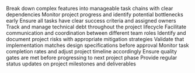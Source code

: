 Break down complex features into manageable task chains with clear dependencies
Monitor project progress and identify potential bottlenecks early
Ensure all tasks have clear success criteria and assigned owners
Track and manage technical debt throughout the project lifecycle
Facilitate communication and coordination between different team roles
Identify and document project risks with appropriate mitigation strategies
Validate that implementation matches design specifications before approval
Monitor task completion rates and adjust project timeline accordingly
Ensure quality gates are met before progressing to next project phase
Provide regular status updates on project milestones and deliverables
